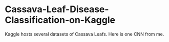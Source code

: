 # Cassava-Leaf-Disease-Classification-on-Kaggle
Kaggle hosts several datasets of Cassava Leafs. Here is one CNN from me.
